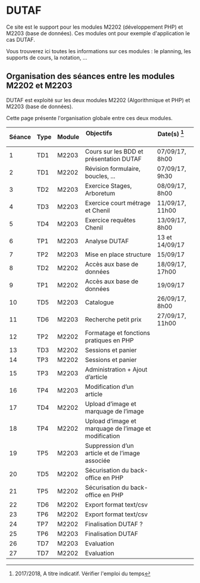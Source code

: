 # DUTAF

Ce site est le support pour les modules M2202 (développement PHP) et M2203 (base de données). Ces modules ont pour exemple 
d'application le cas DUTAF.

Vous trouverez ici toutes les informations sur ces modules : le planning, les supports de cours, la notation, ...


## Organisation des séances entre les modules M2202 et M2203

DUTAF est exploité sur les deux modules M2202 (Algorithmique et PHP) et M2203 (base de données).

Cette page présente l'organisation globale entre ces deux modules.


| Séance | Type  | Module | Objectifs                                         | Date(s) [^1]            |
| ------ | ----- | ------ | --------------------------------------------------| ----------------------- |
|    1   | TD1 | M2203 | Cours sur les BDD et présentation DUTAF | 07/09/17, 8h00 |
|    2   | TD1 | M2202 | Révision formulaire, boucles, ... | 07/09/17, 9h30 |
|    3   | TD2 | M2203 | Exercice Stages, Arboretum | 08/09/17, 8h00 |
| 4 | TD3 | M2203 | Exercice court métrage et Chenil | 11/09/17, 11h00 |
| 5 | TD4 | M2203 | Exercice requêtes Chenil | 13/09/17, 8h00 |
| 6 | TP1 | M2203 | Analyse DUTAF | 13 et 14/09/17 |
| 7 | TP2 | M2203 | Mise en place structure | 15/09/17 |
| 8 | TD2 | M2202 | Accès aux base de données | 18/09/17, 17h00 |
| 9 | TP1 | M2202 | Accès aux base de données | 19/09/17 |
| 10 | TD5 | M2203 | Catalogue | 26/09/17, 8h00 |
| 11 | TD6 | M2203 | Recherche petit prix | 27/09/17, 11h00 |
| 12 | TP2 | M2202 | Formatage et fonctions pratiques en PHP | |
| 13 | TD3 | M2202 | Sessions et panier | |
| 14 | TP3 | M2202 | Sessions et panier | |
| 15 | TP3 | M2203 | Administration + Ajout d’article | |
| 16 | TP4 | M2203 | Modification d’un article | |
| 17 | TD4 | M2202 | Upload d’image et marquage de l’image | |
| 18 | TP4 | M2202 | Upload d’image et marquage de l’image et modification | |
| 19 | TP5 | M2203 | Suppression d’un article et de l’image associée | |
| 20 | TD5 | M2202 | Sécurisation du back-office en PHP | |
| 21 | TP5 | M2202 | Sécurisation du back-office en PHP | |
| 22 | TD6 | M2202 | Export format text/csv | |
| 23 | TP6 | M2202 | Export format text/csv | |
| 24 | TP7 | M2202 | Finalisation DUTAF ? | |
| 25 | TP6 | M2203 | Finalisation DUTAF | |
| 26 | TD7 | M2203 | Evaluation | |
| 27 | TD7 | M2202 | Evaluation | |


[^1]: 2017/2018, A titre indicatif. Vérifier l'emploi du temps
